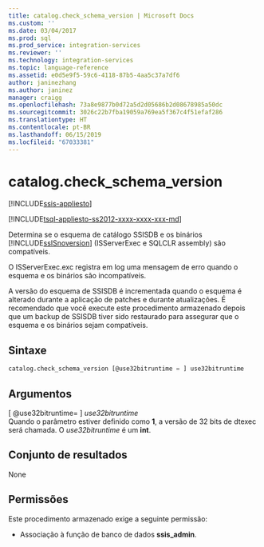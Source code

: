 ```yaml
---
title: catalog.check_schema_version | Microsoft Docs
ms.custom: ''
ms.date: 03/04/2017
ms.prod: sql
ms.prod_service: integration-services
ms.reviewer: ''
ms.technology: integration-services
ms.topic: language-reference
ms.assetid: e0d5e9f5-59c6-4118-87b5-4aa5c37a7df6
author: janinezhang
ms.author: janinez
manager: craigg
ms.openlocfilehash: 73a8e9877b0d72a5d2d05686b2d08678985a50dc
ms.sourcegitcommit: 3026c22b7fba19059a769ea5f367c4f51efaf286
ms.translationtype: HT
ms.contentlocale: pt-BR
ms.lasthandoff: 06/15/2019
ms.locfileid: "67033381"
---
```

# <a name="catalogcheckschemaversion"></a>catalog.check_schema_version 

[!INCLUDE[ssis-appliesto](../../includes/ssis-appliesto-ssvrpluslinux-asdb-asdw-xxx.md)]


[!INCLUDE[tsql-appliesto-ss2012-xxxx-xxxx-xxx-md](../../includes/tsql-appliesto-ss2012-xxxx-xxxx-xxx-md.md)]

  Determina se o esquema de catálogo SSISDB e os binários [!INCLUDE[ssISnoversion](../../includes/ssisnoversion-md.md)] (ISServerExec e SQLCLR assembly) são compatíveis.  
  
 O ISServerExec.exc registra em log uma mensagem de erro quando o esquema e os binários são incompatíveis.  
  
 A versão do esquema de SSISDB é incrementada quando o esquema é alterado durante a aplicação de patches e durante atualizações. É recomendado que você execute este procedimento armazenado depois que um backup de SSISDB tiver sido restaurado para assegurar que o esquema e os binários sejam compatíveis.  
  
## <a name="syntax"></a>Sintaxe  
  
```sql  
catalog.check_schema_version [@use32bitruntime = ] use32bitruntime  
```  
  
## <a name="arguments"></a>Argumentos  
 [ @use32bitruntime= ] *use32bitruntime*  
 Quando o parâmetro estiver definido como **1**, a versão de 32 bits de dtexec será chamada. O *use32bitruntime* é um **int**.  
  
## <a name="result-set"></a>Conjunto de resultados  
 None  
  
## <a name="permissions"></a>Permissões  
 Este procedimento armazenado exige a seguinte permissão:  
  
-   Associação à função de banco de dados **ssis_admin**.  
  
  

